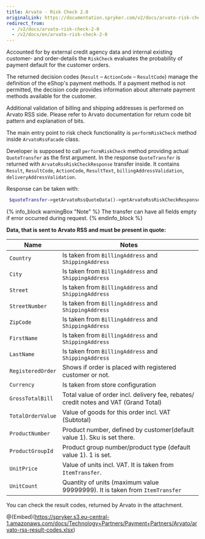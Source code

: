 ```yaml
---
title: Arvato - Risk Check 2.0
originalLink: https://documentation.spryker.com/v2/docs/arvato-risk-check-2-0
redirect_from:
  - /v2/docs/arvato-risk-check-2-0
  - /v2/docs/en/arvato-risk-check-2-0
---
```


Accounted for by external credit agency data and internal existing customer- and order-details the `RiskCheck` evaluates the probability of payment default for the customer orders.

The returned decision codes (`Result` – `ActionCode` – `ResultCode`) manage the definition of the eShop's payment methods.
If a payment method is not permitted, the decision code provides information about alternate payment methods available for the customer.

 Additional validation of billing and shipping addresses is performed on Arvato RSS side. Please refer to Arvato documentation for return code bit pattern and explanation of bits.

The main entry point to risk check functionality is `performRiskCheck` method inside `ArvatoRssFacade` class.

Developer is supposed to call `performRiskCheck` method providing actual `QuoteTransfer` as the first argument.
In the response `QuoteTransfer` is returned with `ArvatoRssRiskCheckResponse` transfer inside. It contains `Result`, `ResultCode`, `ActionCode`, `ResultText`, `billingAddressValidation`, `deliveryAddressValidation`.

Response can be taken with:
```php
 $quoteTransfer->getArvatoRssQuoteData()->getArvatoRssRiskCheckResponse();
 ```
{% info_block warningBox "Note" %}
The transfer can have all fields empty if error occurred during request.
{% endinfo_block %}

<b>Data, that is sent to Arvato RSS and must be present in quote:</b>

| Name | Notes |
| --- | --- |
|  `Country` | Is taken from `BillingAddress` and `ShippingAddress` |
|  `City` | Is taken from `BillingAddress` and `ShippingAddress` |
|  `Street` | Is taken from `BillingAddress` and `ShippingAddress` |
|  `StreetNumber` | Is taken from `BillingAddress` and `ShippingAddress` |
|  `ZipCode` | Is taken from `BillingAddress` and `ShippingAddress` |
|  `FirstName` | Is taken from `BillingAddress` and `ShippingAddress` |
|  `LastName` | Is taken from `BillingAddress` and `ShippingAddress` |
|  `RegisteredOrder` | Shows if order is placed with registered customer or not. |
|  `Currency` | Is taken from store configuration |
|  `GrossTotalBill` | Total value of order incl. delivery fee, rebates/ credit notes and VAT (Grand Total) |
|  `TotalOrderValue` | Value of goods for this order incl. VAT (Subtotal) |
|  `ProductNumber` | Product number, defined by customer(default value 1). Sku is set there. |
|  `ProductGroupId` | Product group number/product type (default value 1). 1 is set. |
|  `UnitPrice` | Value of units incl. VAT. It is taken from `ItemTransfer`. |
|  `UnitCount` | Quantity of units (maximum value 99999999). It is taken from `ItemTransfer` |

You can check the result codes, returned by Arvato in the attachment.

@(Embed)(https://spryker.s3.eu-central-1.amazonaws.com/docs/Technology+Partners/Payment+Partners/Arvato/arvato-rss-result-codes.xlsx)
